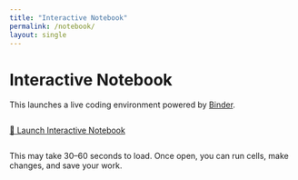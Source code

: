 ```yaml
---
title: "Interactive Notebook"
permalink: /notebook/
layout: single
---
```


# Interactive Notebook

This launches a live coding environment powered by [Binder](https://mybinder.org).

<div style="margin: 2em 0;">
  <a href="https://hub.2i2c.mybinder.org/user/ddreelan-portfolio-o9qyjifr/doc/tree/assets/notebooks/GmailToCalendar.ipynb" 
     class="btn btn--primary btn--large" target="_blank">
    🚀 Launch Interactive Notebook
  </a>
</div>

This may take 30–60 seconds to load. Once open, you can run cells, make changes, and save your work.